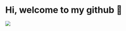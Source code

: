 # Hi, welcome to my github 👋

<!-- ### My GitHub Stats -->
<img src="https://github-readme-stats.vercel.app/api?username=xuejingpan&hide_title=true&hide_border=true&show_icons=true" />
<!-- ![stats](https://github-readme-stats.vercel.app/api?username=xuejingpan&hide_title=true&hide_border=true&show_icons=true&theme=transparent) -->

<!-- ### My GitHub Contributions -->
<!-- <img src="https://raw.githubusercontent.com/Platane/snk/output/github-contribution-grid-snake.svg" width="100%"> -->
<!-- ![contributions](https://raw.githubusercontent.com/xuejingpan/xuejingpan/main/assets/github-contribution-grid-snake.svg) -->
<!-- ![contributions](https://cdn.jsdelivr.net/gh/xuejingpan/xuejingpan@main/assets/github-contribution-grid-snake.svg) -->



